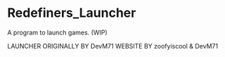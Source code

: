 # Redefiners_Launcher

A program to launch games. (WIP)

LAUNCHER ORIGINALLY BY DevM71
WEBSITE BY zoofyiscool & DevM71
